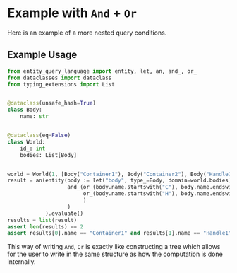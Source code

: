 # Example with `And` + `Or`

Here is an example of a more nested query conditions.

## Example Usage

```python
from entity_query_language import entity, let, an, and_, or_
from dataclasses import dataclass
from typing_extensions import List


@dataclass(unsafe_hash=True)
class Body:
    name: str


@dataclass(eq=False)
class World:
    id_: int
    bodies: List[Body]


world = World(1, [Body("Container1"), Body("Container2"), Body("Handle1"), Body("Handle2")])
result = an(entity(body := let("body", type_=Body, domain=world.bodies),
                   and_(or_(body.name.startswith("C"), body.name.endswith("1")),
                        or_(body.name.startswith("H"), body.name.endswith("1"))
                        )
                   )
            ).evaluate()
results = list(result)
assert len(results) == 2
assert results[0].name == "Container1" and results[1].name == "Handle1"
```

This way of writing `And`, `Or` is exactly like constructing a tree which allows for the user to write in the same
structure as how the computation is done internally.
